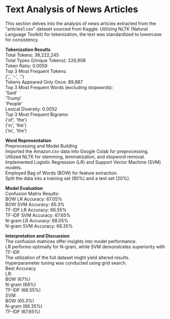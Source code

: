 # Text Analysis of News Articles 
This section delves into the analysis of news articles extracted from the "articles1.csv" dataset sourced from Kaggle. Utilizing NLTK (Natural Language Toolkit) for tokenization, the text was standardized to lowercase for consistency.

**Tokenization Results**  
Total Tokens: 38,222,245  
Total Types (Unique Tokens): 226,908  
Token Ratio: 0.0059  
Top 3 Most Frequent Tokens:  
(',', '-', '.')  
Tokens Appeared Only Once: 89,887  
Top 3 Most Frequent Words (excluding stopwords):  
'Said'  
'Trump'  
'People'  
Lexical Diversity: 0.0052  
Top 3 Most Frequent Bigrams:  
('of', 'the')  
('in', 'the')  
('to', 'the')  


**Word Representation**  
Preprocessing and Model Building  
Imported the Amazon.csv data into Google Colab for preprocessing.  
Utilized NLTK for stemming, lemmatization, and stopword removal.  
Implemented Logistic Regression (LR) and Support Vector Machine (SVM) models.  
Employed Bag of Words (BOW) for feature extraction.  
Split the data into a training set (80%) and a test set (20%).  

**Model Evaluation**  
Confusion Matrix Results:  
BOW LR Accuracy: 67.05%  
BOW SVM Accuracy: 65.3%  
TF-IDF LR Accuracy: 66.55%  
TF-IDF SVM Accuracy: 67.65%  
N-gram LR Accuracy: 68.05%  
N-gram SVM Accuracy: 66.35%  

**Interpretation and Discussion**  
The confusion matrices offer insights into model performance.  
LR performs optimally for N-gram, while SVM demonstrates superiority with TF-IDF.  
The utilization of the full dataset might yield altered results.  
Hyperparameter tuning was conducted using grid search.  
Best Accuracy  
LR:  
BOW (67%)  
N-gram (68%)  
TF-IDF (66.55%)  
SVM:  
BOW (65.3%)  
N-gram (66.35%)  
TF-IDF (67.65%)  
